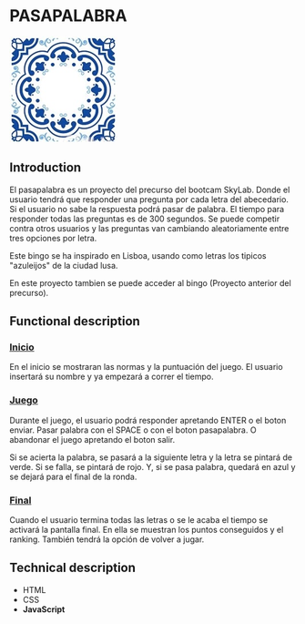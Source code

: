 # PASAPALABRA 

![Logo](img/azuleijo.jpg "Ajzuleijo")

## Introduction

El pasapalabra es un proyecto del precurso del bootcam SkyLab. Donde el usuario tendrá que responder una pregunta por cada letra del abecedario. Si el usuario no sabe la respuesta podrá pasar de palabra. El tiempo para responder todas las preguntas es de 300 segundos. Se puede competir contra otros usuarios y las preguntas van cambiando aleatoriamente entre tres opciones por letra.

Este bingo se ha inspirado en Lisboa, usando como letras los tipicos "azuleijos" de la ciudad lusa. 

En este proyecto tambien se puede acceder al bingo (Proyecto anterior del precurso).


## Functional description

### <u>Inicio</u>

En el inicio se mostraran las normas y la puntuación del juego. El usuario insertará su nombre y ya empezará a correr el tiempo.

### <u>Juego</u>
Durante el juego, el usuario podrá responder apretando ENTER o el boton enviar. Pasar palabra con el SPACE o con el boton pasapalabra. O abandonar el juego apretando el boton salir. 

Si se acierta la palabra, se pasará a la siguiente letra y la letra se pintará de verde. Si se falla, se pintará de rojo. Y, si se pasa palabra, quedará en azul y se dejará para el final de la ronda.

### <u>Final</u>
Cuando el usuario termina todas las letras o se le acaba el tiempo se activará la pantalla final. En ella se muestran los puntos conseguidos y el ranking. También tendrá la opción de volver a jugar.


## Technical description

- HTML
- CSS
- **JavaScript**

